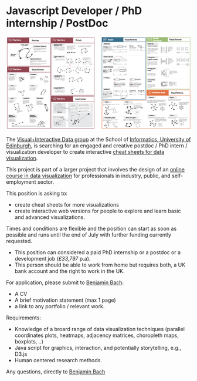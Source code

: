 # Javascript Developer / PhD internship / PostDoc

![](figures/cheatsheets.png)

The [Visual+Interactive Data group](https://visualinteractivedata.github.io) at the School of [Informatics, University of Edinburgh](https://www.ed.ac.uk/informatics), is searching for an engaged and creative postdoc / PhD intern / visualization developer to create interactive [cheat sheets for data visualization](http://visualizationcheatsheets.github.io). 

This project is part of a larger project that involves the design of an [online course in data visualization](https://datavis-online.github.io) for professionals in industry, public, and self-employment sector.
 
This position is asking to: 
* create cheat sheets for more visualizations
* create interactive web versions for people to explore and learn basic and advanced visualizations. 

Times and conditions are flexible and the position can start as soon as possible and runs until the end of July with further funding currently requested.

* This position can considered a paid PhD internship or a postdoc or a development job (_£33,797_ p.a). 
* This person should be able to work from home but requires both, a UK bank account and the right to work in the UK.

For application, please submit to [Benjamin Bach](bbach@ed.ac.uk):
* A CV
* A brief motivation statement (max 1 page)
* a link to any portfolio / relevant work.

Requirements:
* Knowledge of a broard range of data visualization techniques (parallel coordinates plots, heatmaps, adjacency matrices, choropleth maps, boxplots, ..)
* Java script for graphics, interaction, and potentially storytelling, e.g., D3.js
* Human centered research methods.

Any questions, directly to [Benjamin Bach](bbach@ed.ac.uk)


